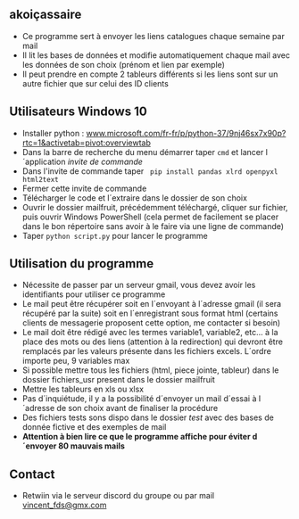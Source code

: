 ## akoiçassaire

 - Ce programme sert à envoyer les liens catalogues chaque semaine par mail
 - Il lit les bases de données et modifie automatiquement chaque mail avec les données de son choix (prénom et lien par exemple)
 - Il peut prendre en compte 2 tableurs différents si les liens sont sur un autre fichier que sur celui des ID clients

## Utilisateurs Windows 10

* Installer python : www.microsoft.com/fr-fr/p/python-37/9nj46sx7x90p?rtc=1&activetab=pivot:overviewtab
* Dans la barre de recherche du menu démarrer  taper `cmd` et lancer l´application *invite de commande*
* Dans l'invite de commande taper ` pip install pandas xlrd openpyxl html2text`
* Fermer cette invite de commande
* Télécharger le code et l´extraire dans le dossier de son choix
* Ouvrir le dossier mailfruit, précédemment téléchargé, cliquer sur fichier, puis ouvrir Windows PowerShell (cela permet de facilement se placer dans le bon répertoire sans avoir à le faire via une ligne de commande)
* Taper ` python script.py ` pour lancer le programme


## Utilisation du programme

* Nécessite de passer par un serveur gmail, vous devez avoir les identifiants pour utiliser ce programme
* Le mail peut être récupérer soit en l´envoyant à l´adresse gmail (il sera récupéré par la suite) soit en l´enregistrant sous format html (certains clients de messagerie proposent cette option, me contacter si besoin)
* Le mail doit être rédigé avec les termes variable1, variable2, etc... à la place des mots ou des liens (attention à la redirection) qui devront être remplacés par les valeurs présente dans les fichiers excels. L´ordre importe peu, 9 variables max
* Si possible mettre tous les fichiers (html, piece jointe, tableur) dans le dossier fichiers_usr present dans le dossier mailfruit
* Mettre les tableurs en xls ou xlsx 
* Pas d´inquiétude, il y a la possibilité d´envoyer un mail d´essai à l´adresse de son choix avant de finaliser la procédure 
* Des fichiers tests sons dispo dans le dossier *test* avec des bases de donnée fictive et des exemples de mail
* **Attention à bien lire ce que le programme affiche pour éviter d´envoyer 80 mauvais mails**

## Contact

 - Retwiin via le serveur discord du groupe ou par mail vincent_fds@gmx.com
